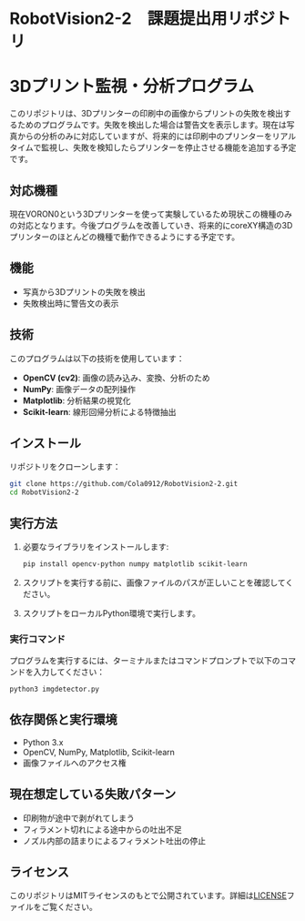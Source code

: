# RobotVision2-2　課題提出用リポジトリ

# 3Dプリント監視・分析プログラム

このリポジトリは、3Dプリンターの印刷中の画像からプリントの失敗を検出するためのプログラムです。失敗を検出した場合は警告文を表示します。現在は写真からの分析のみに対応していますが、将来的には印刷中のプリンターをリアルタイムで監視し、失敗を検知したらプリンターを停止させる機能を追加する予定です。

## 対応機種
現在VORON0という3Dプリンターを使って実験しているため現状この機種のみの対応となります。今後プログラムを改善していき、将来的にcoreXY構造の3Dプリンターのほとんどの機種で動作できるようにする予定です。

## 機能

- 写真から3Dプリントの失敗を検出
- 失敗検出時に警告文の表示

## 技術

このプログラムは以下の技術を使用しています：

- **OpenCV (cv2)**: 画像の読み込み、変換、分析のため
- **NumPy**: 画像データの配列操作
- **Matplotlib**: 分析結果の視覚化
- **Scikit-learn**: 線形回帰分析による特徴抽出

## インストール

リポジトリをクローンします：
```bash
git clone https://github.com/Cola0912/RobotVision2-2.git
cd RobotVision2-2
```

## 実行方法

1. 必要なライブラリをインストールします:

    ```bash
    pip install opencv-python numpy matplotlib scikit-learn
    ```

2. スクリプトを実行する前に、画像ファイルのパスが正しいことを確認してください。
3. スクリプトをローカルPython環境で実行します。

### 実行コマンド

プログラムを実行するには、ターミナルまたはコマンドプロンプトで以下のコマンドを入力してください：

```bash
python3 imgdetector.py
```

## 依存関係と実行環境

- Python 3.x
- OpenCV, NumPy, Matplotlib, Scikit-learn
- 画像ファイルへのアクセス権



## 現在想定している失敗パターン

- 印刷物が途中で剥がれてしまう
- フィラメント切れによる途中からの吐出不足
- ノズル内部の詰まりによるフィラメント吐出の停止

## ライセンス

このリポジトリはMITライセンスのもとで公開されています。詳細は[LICENSE](LICENSE)ファイルをご覧ください。
